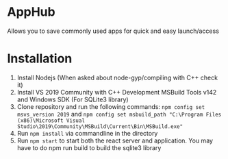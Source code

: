 # AppHub
Allows you to save commonly used apps for quick and easy launch/access

# Installation
1. Install Nodejs (When asked about node-gyp/compiling with C++ check it)
2. Install VS 2019 Community with C++ Development MSBuild Tools v142 and Windows SDK (For SQLite3 library)
3. Clone repository and run the following commands: `npm config set msvs_version 2019` and `npm config set msbuild_path "C:\Program Files (x86)\Microsoft Visual Studio\2019\Community\MSBuild\Current\Bin\MSBuild.exe"`
4. Run `npm install` via commandline in the directory
5. Run `npm start` to start both the react server and application. You may have to do npm run build to build the sqlite3 library
